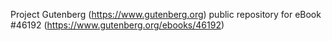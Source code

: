 Project Gutenberg (https://www.gutenberg.org) public repository for eBook #46192 (https://www.gutenberg.org/ebooks/46192)
